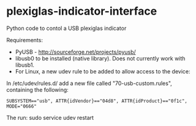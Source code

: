 # plexiglas-indicator-interface
Python code to contol a USB plexiglas indicator

Requirements:
 * PyUSB - http://sourceforge.net/projects/pyusb/
 * libusb0 to be installed (native library). Does not currently work with libusb1.
 * For Linux, a new udev rule to be added to allow access to the device:
 
 In /etc/udev/rules.d/ add a new file called "70-usb-custom.rules", containing the following:
 
    SUBSYSTEM=="usb", ATTR{idVendor}=="04d8", ATTR{idProduct}=="0f1c", MODE="0666"

 The run:
   sudo service udev restart
